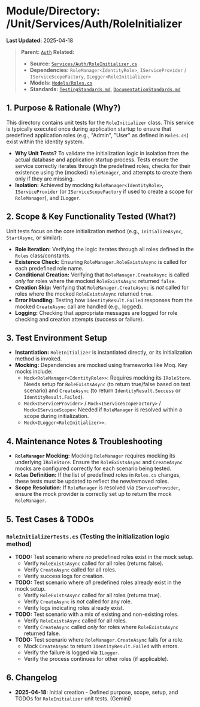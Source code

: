 # Module/Directory: /Unit/Services/Auth/RoleInitializer

**Last Updated:** 2025-04-18

> **Parent:** [`Auth`](../README.md)
> **Related:**
> * **Source:** [`Services/Auth/RoleInitializer.cs`](../../../../../api-server/Services/Auth/RoleInitializer.cs)
> * **Dependencies:** `RoleManager<IdentityRole>`, `IServiceProvider` / `IServiceScopeFactory`, `ILogger<RoleInitializer>`
> * **Models:** [`Models/Roles.cs`](../../../../../api-server/Services/Auth/Models/Roles.cs)
> * **Standards:** [`TestingStandards.md`](../../../../../Docs/Standards/TestingStandards.md), [`DocumentationStandards.md`](../../../../../Docs/Development/DocumentationStandards.md)

## 1. Purpose & Rationale (Why?)

This directory contains unit tests for the `RoleInitializer` class. This service is typically executed once during application startup to ensure that predefined application roles (e.g., "Admin", "User" as defined in `Roles.cs`) exist within the identity system.

* **Why Unit Tests?** To validate the initialization logic in isolation from the actual database and application startup process. Tests ensure the service correctly iterates through the predefined roles, checks for their existence using the (mocked) `RoleManager`, and attempts to create them only if they are missing.
* **Isolation:** Achieved by mocking `RoleManager<IdentityRole>`, `IServiceProvider` (or `IServiceScopeFactory` if used to create a scope for `RoleManager`), and `ILogger`.

## 2. Scope & Key Functionality Tested (What?)

Unit tests focus on the core initialization method (e.g., `InitializeAsync`, `StartAsync`, or similar):

* **Role Iteration:** Verifying the logic iterates through all roles defined in the `Roles` class/constants.
* **Existence Check:** Ensuring `RoleManager.RoleExistsAsync` is called for each predefined role name.
* **Conditional Creation:** Verifying that `RoleManager.CreateAsync` is called *only* for roles where the mocked `RoleExistsAsync` returned `false`.
* **Creation Skip:** Verifying that `RoleManager.CreateAsync` is *not* called for roles where the mocked `RoleExistsAsync` returned `true`.
* **Error Handling:** Testing how `IdentityResult.Failed` responses from the mocked `CreateAsync` call are handled (e.g., logged).
* **Logging:** Checking that appropriate messages are logged for role checking and creation attempts (success or failure).

## 3. Test Environment Setup

* **Instantiation:** `RoleInitializer` is instantiated directly, or its initialization method is invoked.
* **Mocking:** Dependencies are mocked using frameworks like Moq. Key mocks include:
    * `Mock<RoleManager<IdentityRole>>`: Requires mocking its `IRoleStore`. Needs setup for `RoleExistsAsync` (to return true/false based on test scenario) and `CreateAsync` (to return `IdentityResult.Success` or `IdentityResult.Failed`).
    * `Mock<IServiceProvider>` / `Mock<IServiceScopeFactory>` / `Mock<IServiceScope>`: Needed if `RoleManager` is resolved within a scope during initialization.
    * `Mock<ILogger<RoleInitializer>>`.

## 4. Maintenance Notes & Troubleshooting

* **`RoleManager` Mocking:** Mocking `RoleManager` requires mocking its underlying `IRoleStore`. Ensure the `RoleExistsAsync` and `CreateAsync` mocks are configured correctly for each scenario being tested.
* **`Roles` Definition:** If the list of predefined roles in `Roles.cs` changes, these tests must be updated to reflect the new/removed roles.
* **Scope Resolution:** If `RoleManager` is resolved via `IServiceProvider`, ensure the mock provider is correctly set up to return the mock `RoleManager`.

## 5. Test Cases & TODOs

### `RoleInitializerTests.cs` (Testing the initialization logic method)
* **TODO:** Test scenario where *no* predefined roles exist in the mock setup.
    * Verify `RoleExistsAsync` called for all roles (returns false).
    * Verify `CreateAsync` called for all roles.
    * Verify success logs for creation.
* **TODO:** Test scenario where *all* predefined roles already exist in the mock setup.
    * Verify `RoleExistsAsync` called for all roles (returns true).
    * Verify `CreateAsync` is *not* called for any role.
    * Verify logs indicating roles already exist.
* **TODO:** Test scenario with a mix of existing and non-existing roles.
    * Verify `RoleExistsAsync` called for all roles.
    * Verify `CreateAsync` called *only* for roles where `RoleExistsAsync` returned false.
* **TODO:** Test scenario where `RoleManager.CreateAsync` fails for a role.
    * Mock `CreateAsync` to return `IdentityResult.Failed` with errors.
    * Verify the failure is logged via `ILogger`.
    * Verify the process continues for other roles (if applicable).

## 6. Changelog

* **2025-04-18:** Initial creation - Defined purpose, scope, setup, and TODOs for `RoleInitializer` unit tests. (Gemini)

